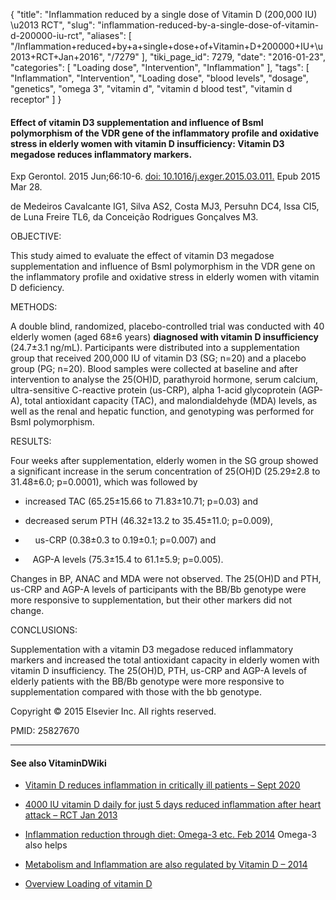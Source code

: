 {
    "title": "Inflammation reduced by a single dose of Vitamin D (200,000 IU) \u2013 RCT",
    "slug": "inflammation-reduced-by-a-single-dose-of-vitamin-d-200000-iu-rct",
    "aliases": [
        "/Inflammation+reduced+by+a+single+dose+of+Vitamin+D+200000+IU+\u2013+RCT+Jan+2016",
        "/7279"
    ],
    "tiki_page_id": 7279,
    "date": "2016-01-23",
    "categories": [
        "Loading dose",
        "Intervention",
        "Inflammation"
    ],
    "tags": [
        "Inflammation",
        "Intervention",
        "Loading dose",
        "blood levels",
        "dosage",
        "genetics",
        "omega 3",
        "vitamin d",
        "vitamin d blood test",
        "vitamin d receptor"
    ]
}


#### Effect of vitamin D3 supplementation and influence of BsmI polymorphism of the VDR gene of the inflammatory profile and oxidative stress in elderly women with vitamin D insufficiency: Vitamin D3 megadose reduces inflammatory markers.

Exp Gerontol. 2015 Jun;66:10-6. [doi: 10.1016/j.exger.2015.03.011.](https://doi.org/10.1016/j.exger.2015.03.011.) Epub 2015 Mar 28.

de Medeiros Cavalcante IG1, Silva AS2, Costa MJ3, Persuhn DC4, Issa CI5, de Luna Freire TL6, da Conceição Rodrigues Gonçalves M3.

OBJECTIVE:

This study aimed to evaluate the effect of vitamin D3 megadose supplementation and influence of BsmI polymorphism in the VDR gene on the inflammatory profile and oxidative stress in elderly women with vitamin D deficiency.

METHODS:

A double blind, randomized, placebo-controlled trial was conducted with 40 elderly women (aged 68±6 years)  **diagnosed with vitamin D insufficiency**  (24.7±3.1 ng/mL). Participants were distributed into a supplementation group that received 200,000 IU of vitamin D3 (SG; n=20) and a placebo group (PG; n=20). Blood samples were collected at baseline and after intervention to analyse the 25(OH)D, parathyroid hormone, serum calcium, ultra-sensitive C-reactive protein (us-CRP), alpha 1-acid glycoprotein (AGP-A), total antioxidant capacity (TAC), and malondialdehyde (MDA) levels, as well as the renal and hepatic function, and genotyping was performed for BsmI polymorphism.

RESULTS:

Four weeks after supplementation, elderly women in the SG group showed a significant increase in the serum concentration of 25(OH)D (25.29±2.8 to 31.48±6.0; p=0.0001), which was followed by 

* increased TAC (65.25±15.66 to 71.83±10.71; p=0.03) and 

* decreased serum PTH (46.32±13.2 to 35.45±11.0; p=0.009), 

* &nbsp; &nbsp; us-CRP (0.38±0.3 to 0.19±0.1; p=0.007) and 

* &nbsp; &nbsp;AGP-A levels (75.3±15.4 to 61.1±5.9; p=0.005). 

Changes in BP, ANAC and MDA were not observed. The 25(OH)D and PTH, us-CRP and AGP-A levels of participants with the BB/Bb genotype were more responsive to supplementation, but their other markers did not change.

CONCLUSIONS:

Supplementation with a vitamin D3 megadose reduced inflammatory markers and increased the total antioxidant capacity in elderly women with vitamin D insufficiency. The 25(OH)D, PTH, us-CRP and AGP-A levels of elderly patients with the BB/Bb genotype were more responsive to supplementation compared with those with the bb genotype.

Copyright © 2015 Elsevier Inc. All rights reserved.

PMID: 25827670

---

#### See also VitaminDWiki

* [Vitamin D reduces inflammation in critically ill patients – Sept 2020](/posts/vitamin-d-reduces-inflammation-in-critically-ill-patients)

* [4000 IU vitamin D daily for just 5 days reduced inflammation after heart attack – RCT Jan 2013](/posts/4000-iu-vitamin-d-daily-for-just-5-days-reduced-inflammation-after-heart-attack-rct)

* [Inflammation reduction through diet: Omega-3 etc. Feb 2014](/posts/inflammation-reduction-through-diet-omega-3-etc)  Omega-3 also helps

* [Metabolism and Inflammation are also regulated by Vitamin D – 2014](/posts/metabolism-and-inflammation-are-also-regulated-by-vitamin-d-2014)

* [Overview Loading of vitamin D](/posts/overview-loading-of-vitamin-d)